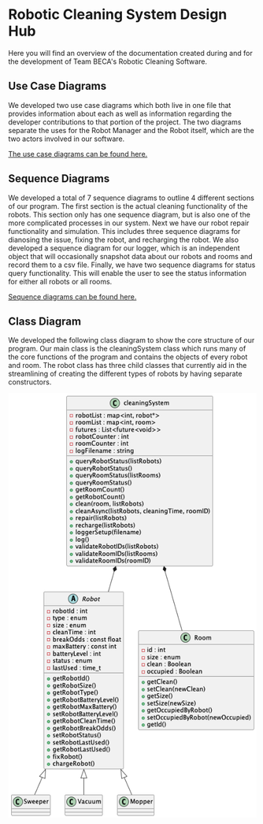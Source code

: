 # Robotic Cleaning System Design Hub
Here you will find an overview of the documentation created during and for the development of Team BECA's Robotic Cleaning Software.



## Use Case Diagrams
We developed two use case diagrams which both live in one file that provides information about each as well as information regarding the developer contributions to that portion of the project. The two diagrams separate the uses for the Robot Manager and the Robot itself, which are the two actors involved in our software. 

[The use case diagrams can be found here.](use_cases/usecases.md)



## Sequence Diagrams
We developed a total of 7 sequence diagrams to outline 4 different sections of our program. The first section is the actual cleaning functionality of the robots. This section only has one sequence diagram, but is also one of the more complicated processes in our system. Next we have our robot repair functionality and simulation. This includes three sequence diagrams for dianosing the issue, fixing the robot, and recharging the robot. We also developed a sequence diagram for our logger, which is an independent object that will occasionally snapshot data about our robots and rooms and record them to a csv file. Finally, we have two sequence diagrams for status query functionality. This will enable the user to see the status information for either all robots or all rooms. 

[Sequence diagrams can be found here.](sequence_diagrams/SequenceDiagrams.md)


## Class Diagram
We developed the following class diagram to show the core structure of our program. Our main class is the cleaningSystem class which runs many of the core functions of the program and contains the objects of every robot and room. The robot class has three child classes that currently aid in the streamlining of creating the different types of robots by having separate constructors. 

![Class Diagram Image](class_diagram/class_diagram.png)